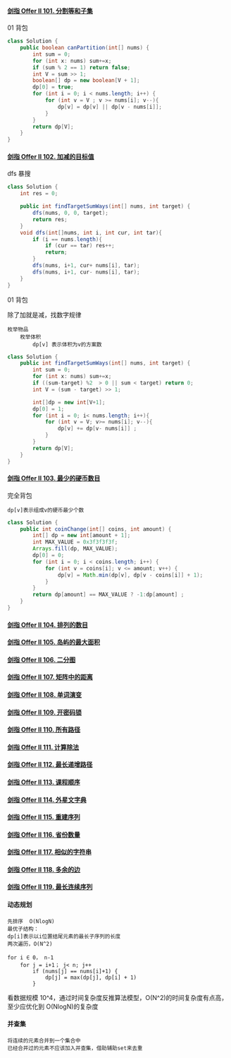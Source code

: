 #### [剑指 Offer II 101. 分割等和子集](https://leetcode-cn.com/problems/NUPfPr/)

01 背包

```java
class Solution {
    public boolean canPartition(int[] nums) {
        int sum = 0;
        for (int x: nums) sum+=x;
        if (sum % 2 == 1) return false;
        int V = sum >> 1;
        boolean[] dp = new boolean[V + 1];
        dp[0] = true;
        for (int i = 0; i < nums.length; i++) {
            for (int v = V ; v >= nums[i]; v--){
                dp[v] = dp[v] || dp[v - nums[i]];
            }
        }
        return dp[V];
    }
}
```

#### [剑指 Offer II 102. 加减的目标值](https://leetcode-cn.com/problems/YaVDxD/)

dfs 暴搜

```java
class Solution {
    int res = 0;

    public int findTargetSumWays(int[] nums, int target) {
        dfs(nums, 0, 0, target);
        return res;
    }
    void dfs(int[]nums, int i, int cur, int tar){
        if (i == nums.length){
            if (cur == tar) res++;
            return;
        }
        dfs(nums, i+1, cur+ nums[i], tar);
        dfs(nums, i+1, cur- nums[i], tar);
    }
}
```

01 背包

除了加就是减，找数字规律

```
枚举物品
	枚举体积
		dp[v] 表示体积为v的方案数
```

```java
class Solution {
    public int findTargetSumWays(int[] nums, int target) {
        int sum = 0;
        for (int x: nums) sum+=x;
        if ((sum-target) %2  > 0 || sum < target) return 0;
        int V = (sum - target) >> 1;

        int[]dp = new int[V+1];
        dp[0] = 1;
        for (int i = 0; i< nums.length; i++){
            for (int v = V; v>= nums[i]; v--){
                dp[v] += dp[v- nums[i]] ;
            }
        }
        return dp[V];
    }
}
```

#### [剑指 Offer II 103. 最少的硬币数目](https://leetcode-cn.com/problems/gaM7Ch/)

完全背包

```
dp[v]表示组成v的硬币最少个数
```

```java
class Solution {
    public int coinChange(int[] coins, int amount) {
        int[] dp = new int[amount + 1];
        int MAX_VALUE = 0x3f3f3f3f;
        Arrays.fill(dp, MAX_VALUE);
        dp[0] = 0;
        for (int i = 0; i < coins.length; i++) {
            for (int v = coins[i]; v <= amount; v++) {
                dp[v] = Math.min(dp[v], dp[v - coins[i]] + 1);
            }
        }
        return dp[amount] == MAX_VALUE ? -1:dp[amount] ;
    }
}
```

#### [剑指 Offer II 104. 排列的数目](https://leetcode-cn.com/problems/D0F0SV/)

#### [剑指 Offer II 105. 岛屿的最大面积](https://leetcode-cn.com/problems/ZL6zAn/)

#### [剑指 Offer II 106. 二分图](https://leetcode-cn.com/problems/vEAB3K/)

#### [剑指 Offer II 107. 矩阵中的距离](https://leetcode-cn.com/problems/2bCMpM/)

#### [剑指 Offer II 108. 单词演变](https://leetcode-cn.com/problems/om3reC/)

#### [剑指 Offer II 109. 开密码锁](https://leetcode-cn.com/problems/zlDJc7/)

#### [剑指 Offer II 110. 所有路径](https://leetcode-cn.com/problems/bP4bmD/)

#### [剑指 Offer II 111. 计算除法](https://leetcode-cn.com/problems/vlzXQL/)

#### [剑指 Offer II 112. 最长递增路径](https://leetcode-cn.com/problems/fpTFWP/)

#### [剑指 Offer II 113. 课程顺序](https://leetcode-cn.com/problems/QA2IGt/)

#### [剑指 Offer II 114. 外星文字典](https://leetcode-cn.com/problems/Jf1JuT/)

#### [剑指 Offer II 115. 重建序列](https://leetcode-cn.com/problems/ur2n8P/)

#### [剑指 Offer II 116. 省份数量](https://leetcode-cn.com/problems/bLyHh0/)

#### [剑指 Offer II 117. 相似的字符串](https://leetcode-cn.com/problems/H6lPxb/)

#### [剑指 Offer II 118. 多余的边](https://leetcode-cn.com/problems/7LpjUW/)

#### [剑指 Offer II 119. 最长连续序列](https://leetcode-cn.com/problems/WhsWhI/)

#### 动态规划

``` 
先排序  O(NlogN)
最优子结构：
dp[i]表示以i位置结尾元素的最长子序列的长度
两次遍历，O(N^2)

for i ∈ 0， n-1
	for j = i+1； j< n; j++
		if (nums[j] == nums[i]+1) {
			dp[j] = max(dp[j], dp[i] + 1)
		}
```

看数据规模 10^4，通过时间复杂度反推算法模型，O(N^2)的时间复杂度有点高，至少应优化到 O(NlogN)的复杂度

#### 并查集

```
将连续的元素合并到一个集合中
已经合并过的元素不应该加入并查集，借助辅助set来去重
```

